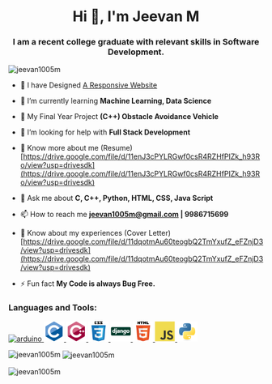 <h1 align="center">Hi 👋, I'm Jeevan M</h1>
<h3 align="center">I am a recent college graduate with relevant skills in Software Development.</h3>

<p align="left"> <img src="https://komarev.com/ghpvc/?username=jeevan1005m&label=Profile%20views&color=0e75b6&style=flat" alt="jeevan1005m" /> </p>

- 🔭 I have Designed [A Responsive Website](https://codepen.io/jeevan1998m/pen/zYZBWOV)

- 🌱 I’m currently learning **Machine Learning, Data Science**

- 👯 My Final Year Project **(C++) Obstacle Avoidance Vehicle**

- 🤝 I’m looking for help with **Full Stack Development**

- 📝 Know more about me (Resume) [https://drive.google.com/file/d/11enJ3cPYLRGwf0csR4RZHfPIZk_h93Ro/view?usp=drivesdk](https://drive.google.com/file/d/11enJ3cPYLRGwf0csR4RZHfPIZk_h93Ro/view?usp=drivesdk)

- 💬 Ask me about **C, C++, Python, HTML, CSS, Java Script**

- 📫 How to reach me **jeevan1005m@gmail.com | 9986715699**

- 📄 Know about my experiences (Cover Letter) [https://drive.google.com/file/d/11dqotmAu60teogbQ2TmYxufZ_eFZnjD3/view?usp=drivesdk](https://drive.google.com/file/d/11dqotmAu60teogbQ2TmYxufZ_eFZnjD3/view?usp=drivesdk)

- ⚡ Fun fact **My Code is always Bug Free.**


<h3 align="left">Languages and Tools:</h3>
<p align="left"> <a href="https://www.arduino.cc/" target="_blank"> <img src="https://cdn.worldvectorlogo.com/logos/arduino-1.svg" alt="arduino" width="40" height="40"/> </a> <a href="https://www.cprogramming.com/" target="_blank"> <img src="https://raw.githubusercontent.com/devicons/devicon/master/icons/c/c-original.svg" alt="c" width="40" height="40"/> </a> <a href="https://www.w3schools.com/cpp/" target="_blank"> <img src="https://raw.githubusercontent.com/devicons/devicon/master/icons/cplusplus/cplusplus-original.svg" alt="cplusplus" width="40" height="40"/> </a> <a href="https://www.w3schools.com/css/" target="_blank"> <img src="https://raw.githubusercontent.com/devicons/devicon/master/icons/css3/css3-original-wordmark.svg" alt="css3" width="40" height="40"/> </a> <a href="https://www.djangoproject.com/" target="_blank"> <img src="https://raw.githubusercontent.com/devicons/devicon/master/icons/django/django-original.svg" alt="django" width="40" height="40"/> </a> <a href="https://www.w3.org/html/" target="_blank"> <img src="https://raw.githubusercontent.com/devicons/devicon/master/icons/html5/html5-original-wordmark.svg" alt="html5" width="40" height="40"/> </a> <a href="https://developer.mozilla.org/en-US/docs/Web/JavaScript" target="_blank"> <img src="https://raw.githubusercontent.com/devicons/devicon/master/icons/javascript/javascript-original.svg" alt="javascript" width="40" height="40"/> </a> <a href="https://www.python.org" target="_blank"> <img src="https://raw.githubusercontent.com/devicons/devicon/master/icons/python/python-original.svg" alt="python" width="40" height="40"/> </a> </p>

<p><img align="left" src="https://github-readme-stats.vercel.app/api/top-langs?username=jeevan1005m&show_icons=true&locale=en&layout=compact" alt="jeevan1005m" /></p>

<p>&nbsp;<img align="center" src="https://github-readme-stats.vercel.app/api?username=jeevan1005m&show_icons=true&locale=en" alt="jeevan1005m" /></p>

<p><img align="center" src="https://github-readme-streak-stats.herokuapp.com/?user=jeevan1005m&" alt="jeevan1005m" /></p>
